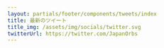 ```yaml
---
layout: partials/footer/components/tweets/index
title: 最新のツイート
title_img: /assets/img/socials/twitter.svg
twitterUrl: https://twitter.com/JapanOrbs
---
```

